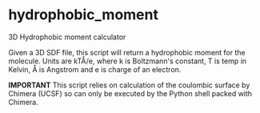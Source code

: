 # hydrophobic_moment
3D Hydrophobic moment calculator

Given a 3D SDF file, this script will return a hydrophobic moment for the molecule. Units are kTÅ/e, where k is Boltzmann's constant, T is temp in Kelvin, Å is Angstrom and e is charge of an electron.

**IMPORTANT**
This script relies on calculation of the coulombic surface by Chimera (UCSF) so can only be executed by the Python shell packed with Chimera.

